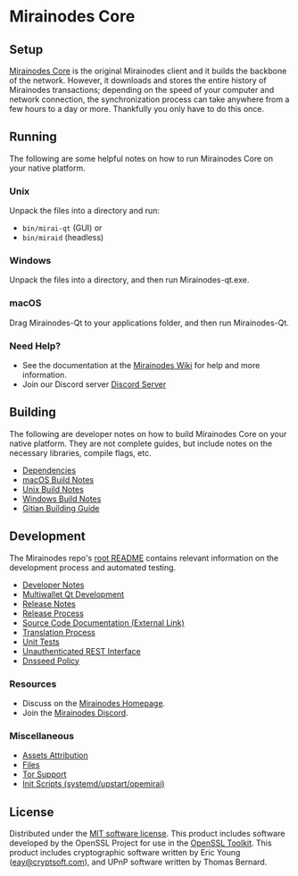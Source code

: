Mirainodes Core
=============

Setup
---------------------
[Mirainodes Core](https://mirainodes.com/) is the original Mirainodes client and it builds the backbone of the network. However, it downloads and stores the entire history of Mirainodes transactions; depending on the speed of your computer and network connection, the synchronization process can take anywhere from a few hours to a day or more. Thankfully you only have to do this once.

Running
---------------------
The following are some helpful notes on how to run Mirainodes Core on your native platform.

### Unix

Unpack the files into a directory and run:

- `bin/mirai-qt` (GUI) or
- `bin/miraid` (headless)

### Windows

Unpack the files into a directory, and then run Mirainodes-qt.exe.

### macOS

Drag Mirainodes-Qt to your applications folder, and then run Mirainodes-Qt.

### Need Help?

* See the documentation at the [Mirainodes Wiki](https://github.com/mirai)
for help and more information.
* Join our Discord server [Discord Server](https://discord.gg/uTar2Sd)

Building
---------------------
The following are developer notes on how to build Mirainodes Core on your native platform. They are not complete guides, but include notes on the necessary libraries, compile flags, etc.

- [Dependencies](dependencies.md)
- [macOS Build Notes](build-osx.md)
- [Unix Build Notes](build-unix.md)
- [Windows Build Notes](build-windows.md)
- [Gitian Building Guide](gitian-building.md)

Development
---------------------
The Mirainodes repo's [root README](/README.md) contains relevant information on the development process and automated testing.

- [Developer Notes](developer-notes.md)
- [Multiwallet Qt Development](multiwallet-qt.md)
- [Release Notes](release-notes.md)
- [Release Process](release-process.md)
- [Source Code Documentation (External Link)](https://github.com/mirai)
- [Translation Process](translation_process.md)
- [Unit Tests](unit-tests.md)
- [Unauthenticated REST Interface](REST-interface.md)
- [Dnsseed Policy](dnsseed-policy.md)

### Resources
* Discuss on the [Mirainodes Homepage](https://mirainodes.com/).
* Join the [Mirainodes Discord](https://discord.gg/uTar2Sd).

### Miscellaneous
- [Assets Attribution](assets-attribution.md)
- [Files](files.md)
- [Tor Support](tor.md)
- [Init Scripts (systemd/upstart/opemirai)](init.md)

License
---------------------
Distributed under the [MIT software license](/COPYING).
This product includes software developed by the OpenSSL Project for use in the [OpenSSL Toolkit](https://www.openssl.org/). This product includes
cryptographic software written by Eric Young ([eay@cryptsoft.com](mailto:eay@cryptsoft.com)), and UPnP software written by Thomas Bernard.
